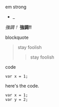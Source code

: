 em
strong

* _

*強調！*
**強調!!**

blockquote

> stay foolish
> > stay foolish

code

`var x = 1;`

here's the code.

    var x = 1;
    var y = 2;

